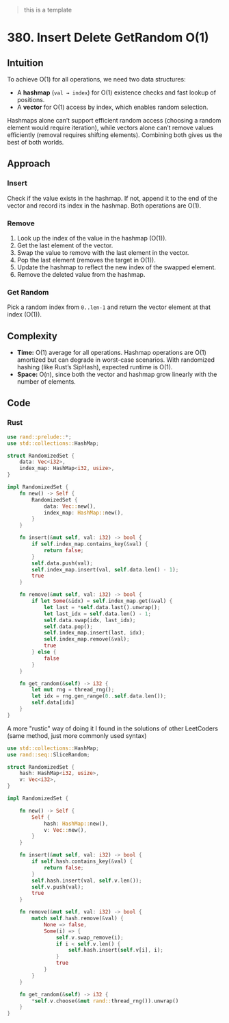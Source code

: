 > this is a template

# 380. Insert Delete GetRandom O(1)

## Intuition

To achieve O(1) for all operations, we need two data structures:

- A **hashmap** (`val → index`) for O(1) existence checks and fast lookup of positions.
- A **vector** for O(1) access by index, which enables random selection.

Hashmaps alone can’t support efficient random access (choosing a random element would require iteration), while vectors alone can’t remove values efficiently (removal requires shifting elements). Combining both gives us the best of both worlds.

## Approach

### Insert

Check if the value exists in the hashmap. If not, append it to the end of the vector and record its index in the hashmap. Both operations are O(1).

### Remove

1. Look up the index of the value in the hashmap (O(1)).
2. Get the last element of the vector.
3. Swap the value to remove with the last element in the vector.
4. Pop the last element (removes the target in O(1)).
5. Update the hashmap to reflect the new index of the swapped element.
6. Remove the deleted value from the hashmap.

### Get Random

Pick a random index from `0..len-1` and return the vector element at that index (O(1)).

## Complexity

- **Time:** O(1) average for all operations. Hashmap operations are O(1) amortized but can degrade in worst-case scenarios. With randomized hashing (like Rust’s SipHash), expected runtime is O(1).
- **Space:** O(n), since both the vector and hashmap grow linearly with the number of elements.

## Code

### Rust

```rust
use rand::prelude::*;
use std::collections::HashMap;

struct RandomizedSet {
    data: Vec<i32>,
    index_map: HashMap<i32, usize>,
}

impl RandomizedSet {
    fn new() -> Self {
        RandomizedSet {
            data: Vec::new(),
            index_map: HashMap::new(),
        }
    }

    fn insert(&mut self, val: i32) -> bool {
        if self.index_map.contains_key(&val) {
            return false;
        }
        self.data.push(val);
        self.index_map.insert(val, self.data.len() - 1);
        true
    }

    fn remove(&mut self, val: i32) -> bool {
        if let Some(&idx) = self.index_map.get(&val) {
            let last = *self.data.last().unwrap();
            let last_idx = self.data.len() - 1;
            self.data.swap(idx, last_idx);
            self.data.pop();
            self.index_map.insert(last, idx);
            self.index_map.remove(&val);
            true
        } else {
            false
        }
    }

    fn get_random(&self) -> i32 {
        let mut rng = thread_rng();
        let idx = rng.gen_range(0..self.data.len());
        self.data[idx]
    }
}
```

A more "rustic" way of doing it I found in the solutions of other LeetCoders (same method, just more commonly used syntax)

```rust
use std::collections::HashMap;
use rand::seq::SliceRandom;

struct RandomizedSet {
    hash: HashMap<i32, usize>,
    v: Vec<i32>,
}

impl RandomizedSet {

    fn new() -> Self {
        Self {
            hash: HashMap::new(),
            v: Vec::new(),
        }
    }

    fn insert(&mut self, val: i32) -> bool {
        if self.hash.contains_key(&val) {
            return false;
        }
        self.hash.insert(val, self.v.len());
        self.v.push(val);
        true
    }

    fn remove(&mut self, val: i32) -> bool {
        match self.hash.remove(&val) {
            None => false,
            Some(i) => {
                self.v.swap_remove(i);
                if i < self.v.len() {
                    self.hash.insert(self.v[i], i);
                }
                true
            }
        }
    }

    fn get_random(&self) -> i32 {
        *self.v.choose(&mut rand::thread_rng()).unwrap()
    }
}
```
